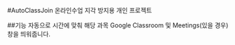 #AutoClassJoin
온라인수업 지각 방지용 개인 프로젝트

##기능
자동으로 시간에 맞춰 해당 과목 Google Classroom 및 Meetings(있을 경우) 창을 띄워줍니다.